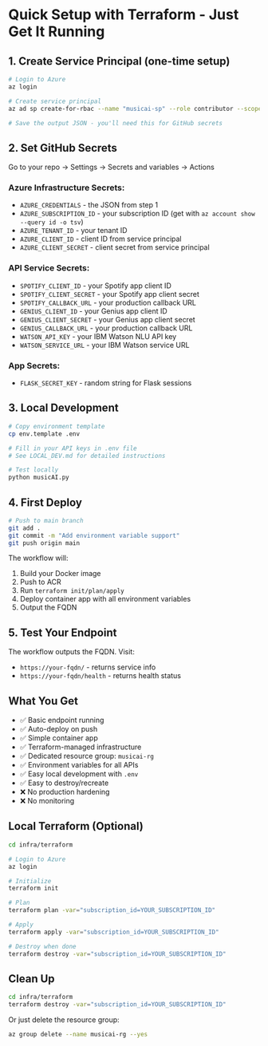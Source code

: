 # Quick Setup with Terraform - Just Get It Running

## 1. Create Service Principal (one-time setup)

```bash
# Login to Azure
az login

# Create service principal
az ad sp create-for-rbac --name "musicai-sp" --role contributor --scopes /subscriptions/$(az account show --query id -o tsv)

# Save the output JSON - you'll need this for GitHub secrets
```

## 2. Set GitHub Secrets

Go to your repo → Settings → Secrets and variables → Actions

### Azure Infrastructure Secrets:
- `AZURE_CREDENTIALS` - the JSON from step 1
- `AZURE_SUBSCRIPTION_ID` - your subscription ID (get with `az account show --query id -o tsv`)
- `AZURE_TENANT_ID` - your tenant ID
- `AZURE_CLIENT_ID` - client ID from service principal
- `AZURE_CLIENT_SECRET` - client secret from service principal

### API Service Secrets:
- `SPOTIFY_CLIENT_ID` - your Spotify app client ID
- `SPOTIFY_CLIENT_SECRET` - your Spotify app client secret
- `SPOTIFY_CALLBACK_URL` - your production callback URL
- `GENIUS_CLIENT_ID` - your Genius app client ID
- `GENIUS_CLIENT_SECRET` - your Genius app client secret
- `GENIUS_CALLBACK_URL` - your production callback URL
- `WATSON_API_KEY` - your IBM Watson NLU API key
- `WATSON_SERVICE_URL` - your IBM Watson service URL

### App Secrets:
- `FLASK_SECRET_KEY` - random string for Flask sessions

## 3. Local Development

```bash
# Copy environment template
cp env.template .env

# Fill in your API keys in .env file
# See LOCAL_DEV.md for detailed instructions

# Test locally
python musicAI.py
```

## 4. First Deploy

```bash
# Push to main branch
git add .
git commit -m "Add environment variable support"
git push origin main
```

The workflow will:
1. Build your Docker image
2. Push to ACR
3. Run `terraform init/plan/apply`
4. Deploy container app with all environment variables
5. Output the FQDN

## 5. Test Your Endpoint

The workflow outputs the FQDN. Visit:
- `https://your-fqdn/` - returns service info
- `https://your-fqdn/health` - returns health status

## What You Get

- ✅ Basic endpoint running
- ✅ Auto-deploy on push
- ✅ Simple container app
- ✅ Terraform-managed infrastructure
- ✅ Dedicated resource group: `musicai-rg`
- ✅ Environment variables for all APIs
- ✅ Easy local development with `.env`
- ✅ Easy to destroy/recreate
- ❌ No production hardening
- ❌ No monitoring

## Local Terraform (Optional)

```bash
cd infra/terraform

# Login to Azure
az login

# Initialize
terraform init

# Plan
terraform plan -var="subscription_id=YOUR_SUBSCRIPTION_ID"

# Apply
terraform apply -var="subscription_id=YOUR_SUBSCRIPTION_ID"

# Destroy when done
terraform destroy -var="subscription_id=YOUR_SUBSCRIPTION_ID"
```

## Clean Up

```bash
cd infra/terraform
terraform destroy -var="subscription_id=YOUR_SUBSCRIPTION_ID"
```

Or just delete the resource group:
```bash
az group delete --name musicai-rg --yes
```
